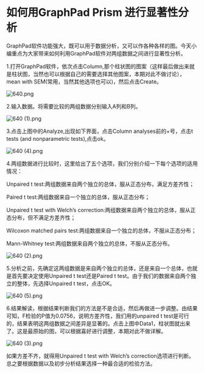# 如何用GraphPad Prism 进行显著性分析

GraphPad软件功能强大，既可以用于数据分析，又可以作各种各样的图。今天小编重点为大家带来如何利用GraphPad软件对两组数据之间进行显著性分析。

1.打开GraphPad软件，依次点击Column,那个柱状图的图案（这样最后做出来就是柱状图，当然也可以根据自己的需要选择其他图案，本期对此不做讨论），mean with SEM(常用，当然其他选项也可以)，然后点击Create。

![640.png](https://www.51xxziyuan.com/ueditor/php/upload/image/20201015/1602777536343042.png "1602777536343042.png")

2.输入数据。将需要比较的两组数据分别输入A列和B列。

![640 (1).png](https://www.51xxziyuan.com/ueditor/php/upload/image/20201015/1602777551427786.png "1602777551427786.png")

3.点击上图中的Analyze,出现如下界面，点击Column analyses前的+号，点击t tests (and nonparametric tests),点击ok。

![640 (4).png](https://www.51xxziyuan.com/ueditor/php/upload/image/20201015/1602777567757925.png "1602777567757925.png")

4.两组数据进行比较时，这里给出了五个选项，我们分别介绍一下每个选项的适用情况：

Unpaired t test:两组数据来自两个独立的总体，服从正态分布，满足方差齐性；

Paired t test:两组数据来自一个独立的总体，服从正态分布；

Unpaired t test with Welch’s correction:两组数据来自两个独立的总体，服从正态分布，但不满足方差齐性；

Wilcoxon matched pairs test:两组数据来自一个独立的总体，不服从正态分布；

Mann-Whitney test:两组数据来自两个独立的总体，不服从正态分布。

![640 (2).png](https://www.51xxziyuan.com/ueditor/php/upload/image/20201015/1602777588904840.png "1602777588904840.png")

5.分析之前，先确定这两组数据是来自两个独立的总体，还是来自一个总体，也就是首先要决定使用Unpaired t test还是Paired t test。由于我们的数据来自两个独立的整体，先选择Unpaired t test，点击OK。

![640 (5).png](https://www.51xxziyuan.com/ueditor/php/upload/image/20201015/1602777595486539.png "1602777595486539.png")

6.结果解读，根据结果判断我们的方法是不是合适，然后再做进一步调整。由结果可知，F检验的P值为0.0756，说明方差齐性，我们用的unpaired t test是可行的，结果表明这两组数据之间差异是显著的。点击上图中Data1，柱状图就出来了。这是最原始的图，可以根据喜好进行调整，本期对此不做详解。

![640 (3).png](https://www.51xxziyuan.com/ueditor/php/upload/image/20201016/1602777605704251.png "1602777605704251.png")

如果方差不齐，就得用Unpaired t test with Welch’s correction选项进行判断。总之要根据数据以及初步分析结果选择一种最合适的检验方法。
